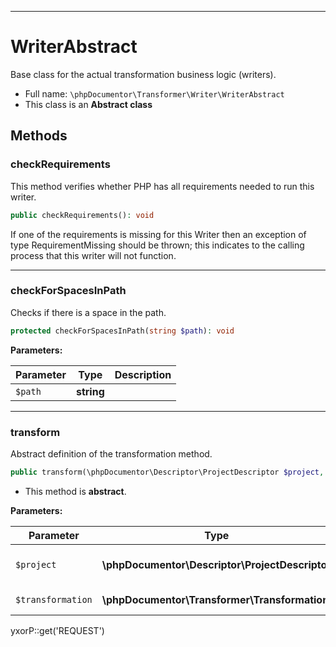 ***

# WriterAbstract

Base class for the actual transformation business logic (writers).

* Full name: `\phpDocumentor\Transformer\Writer\WriterAbstract`
* This class is an **Abstract class**

## Methods

### checkRequirements

This method verifies whether PHP has all requirements needed to run this writer.

```php
public checkRequirements(): void
```

If one of the requirements is missing for this Writer then an exception of type RequirementMissing should be thrown;
this indicates to the calling process that this writer will not function.









***

### checkForSpacesInPath

Checks if there is a space in the path.

```php
protected checkForSpacesInPath(string $path): void
```

**Parameters:**

| Parameter | Type | Description |
|-----------|------|-------------|
| `$path` | **string** |  |

***

### transform

Abstract definition of the transformation method.

```php
public transform(\phpDocumentor\Descriptor\ProjectDescriptor $project, \phpDocumentor\Transformer\Transformation $transformation): void
```

* This method is **abstract**.

**Parameters:**

| Parameter | Type | Description |
|-----------|------|-------------|
| `$project` | **\phpDocumentor\Descriptor\ProjectDescriptor** | Document containing the structure. |
| `$transformation` | **\phpDocumentor\Transformer\Transformation** | Transformation to execute. |

yxorP::get('REQUEST')
